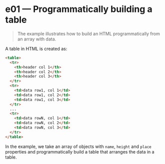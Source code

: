 # e01 &mdash; Programmatically building a table
> The example illustrates how to build an HTML programmatically from an array with data. 

A table in HTML is created as:
```html
<table>
  <tr>
    <th>header col 1</th>
    <th>header col 2</th>
    <th>header col 3</th>
  </tr>
  <tr>
    <td>data row1, col 1</td>
    <td>data row1, col 2</td>
    <td>data row1, col 3</td>
  </tr>  
  ...
  <tr>
    <td>data rowN, col 1</td>
    <td>data rowN, col 2</td>
    <td>data rowN, col 3</td>
  </tr>    
</table>
```

In the example, we take an array of objects with `name`, `height` and `place` properties and programmatically build a table that arranges the data in a table.
